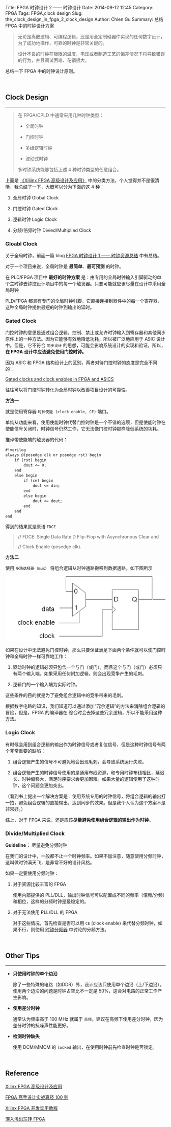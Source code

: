 Title: FPGA 时钟设计 2 —— 时钟设计
Date: 2014-09-12 12:45
Category: FPGA
Tags: FPGA,clock design
Slug: the_clock_design_in_fpga_2_clock_design
Author: Chien Gu
Summary: 总结 FPGA 中的时钟设计方案

> 无论是离散逻辑、可编程逻辑，还是用全定制硅器件实现的任何数字设计，为了成功地操作，可靠的时钟是非常关键的。
>
> 设计不良的时钟在极限的温度、电压或者制造工艺的偏差情况下将导致错误的行为，并且调试困难、花销很大。

总结一下 FPGA 中的时钟设计原则。

<br>

## Clock Design
* * *

> 在 FPGA/CPLD 中通常采用几种时钟类型：
>
> + 全局时钟
> 
> + 门控时钟
>
> + 多级逻辑时钟
>
> + 波动式时钟
>
> 多时钟系统能够包括上述 4 种时钟类型的任意组合。

上面是 [《Xiliinx FPGA 高级设计及应用》](http://book.douban.com/subject/10593491/) 中的分类方法，个人觉得并不是很清晰，我总结了一下，大概可以分为下面的这 4 种：

1. 全局时钟 Global Clock

2. 门控时钟 Gated Clock

3. 逻辑时钟 Logic Clock

4. 分频/倍频时钟 Divied/Multiplied Clock

### Gloabl Clock

关于全局时钟，前面一篇 blog  [FPGA 时钟设计 1 —— 时钟资源总结]() 中有总结。

对于一个项目来说，全局时钟是 **最简单**、**最可预测** 的时钟。

在 PLD/FPGA 项目中 **最好的时钟方案** 是：由专用的全局时钟输入引脚驱动的单个主时钟去钟控设计项目中的每一个触发器。只要可能就应该尽量在设计中采用全局时钟

PLD/FPGA 都具有专门的全局时钟引脚，它直接连接到器件中的每一个寄存器，这种全局时钟提供最短的时钟到输出的延时。

### Gated Clock

门控时钟的意思是通过组合逻辑，控制、禁止或允许时钟输入到寄存器和其他同步原件上的一种方法。因为它能够有效地降低功耗，所以被广泛地应用于 ASIC 设计中。但是，它不符合 `同步设计` 的思想，可能会影响系统设计的实现和验证，所以，**在 FPGA 设计中应该避免使用门控时钟。**

因为 ASIC 和 FPGA 结构设计上的区别，两者对待门控时钟的态度是完全不同的：

[Gated clocks and clock enables in FPGA and ASICS](http://electronics.stackexchange.com/questions/73398/gated-clocks-and-clock-enables-in-fpga-and-asics)

往往可以将门控时钟转化为全局时钟以改善项目设计的可靠性。

**方法一** 

就是使用寄存器 `时钟使能 (clock enable, CE)` 端口。

单纯从功能来看，使用使能时钟代替门控时钟是一个不错的选项，但是使能时钟在使能信号关闭时，时钟信号仍然工作，它无法像门控时钟那样降低系统的功耗。

推译带使能端的触发器的代码：

    #!verilog
    always @(posedge clk or posedge rst) begin
        if (rst) begin
            dout <= 0;
        end
        else begin
            if (ce) begin
                dout <= din;
            end
            else begin
                dout <= dout;
            end
        end
    end

得到的结果就是原语 `FDCE`

> // FDCE: Single Data Rate D Flip-Flop with Asynchronous Clear and
>
> //       Clock Enable (posedge clk).

**方法二**

使用 `多路选择器（mux）` 将组合逻辑从时钟通路搬移到数据通路。如下图所示

![mux](/images/the-clock-design-in-fpga-2-clock-design/mux.png)

如果在设计中无法避免门控时钟，那么只要保证满足下面两个条件就可以使门控时钟和全局时钟一样可靠地工作：

1. 驱动时钟的逻辑必须只包含一个与门（或门），而且这个与门（或门）必须只有两个输入端。如果采用任何附加逻辑，则会出现竞争产生的毛刺。

2. 逻辑门的一个输入端为实际时钟。

这些条件的目的就是为了避免组合逻辑中的竞争带来的毛刺。

根据数字电路的知识，我们知道可以通过添加“冗余逻辑”的方法来消除组合逻辑的冒险，但是，FPGA 的编译器在 综合时会去掉这些冗余逻辑，所以不能采用这种方法。

### Logic Clock

有时候会用到组合逻辑的输出作为时钟信号或者复位信号，但是这种时钟信号有两个非常重要的缺陷：

1. 组合逻辑产生的信号不可避免地会出现毛刺，会导致系统运行失败。

2. 组合逻辑产生的时钟信号使用的是通用布线资源，和专用时钟布线相比，延迟长、时钟偏移大，满足时序要求会更加困难。如果大量的逻辑使用了这种时钟，这个问题会更加突出。

（看到书上提出一个解决方案是：使用系统专用的时钟信号，将组合逻辑的输出打一拍，避免组合逻辑的直接输出，达到同步的效果。但是我个人认为这个方案不是非常好。）

综上，对于 FPGA 来说，还是应该**尽量避免使用组合逻辑的输出作为时钟**。

### Divide/Multiplied Clock

**Guideline：** 尽量避免分频时钟

在我们的设计中，一般都不止一个时钟频率。如果不加注意，随意使用分频时钟，这叫做时钟满天飞，是非常不好的设计风格。

如果一定要使用分频时钟：

1. 对于资源比较丰富的 FPGA

    使用内部提供的 PLL/DLL，输出时钟信号可以配置成不同的频率（倍频/分频）和相位，这样的分频时钟是最稳定的。

2. 对于无法使用 PLL/DLL 的 FPGA

    对于这些情况，首先检查是否可以用 `CE` (clock enable) 来代替分频时钟，如果不行，则使用 [时钟分频器][dividers] 中讨论的分频方法。


[dividers]: http://guqian110.github.io/pages/2014/10/13/clock_dividers.html

<br>

## Other Tips
* * *

+ **只使用时钟的单个边沿**

    除了一些特殊的电路（如DDR）外，设计应该只使用单个边沿（上/下边沿）。使用两个边沿的问题是时钟占空比不一定是 50%，这会对电路的正常工作产生影响。

+ **使用差分时钟**

    通常认为频率高于 100 MHz 就属于 `高频`。建议在高频下使用差分时钟，因为差分时钟的抗噪声性能更好。

+ **检测时钟缺失**

    使用 DCM/MMCM 的 `locked` 输出，在使用时钟前先检查时钟是否锁定。
    
<br>

## Reference

[Xilinx FPGA 高级设计及应用](http://book.douban.com/subject/10593491/)

[FPGA 高手设计实战真经 100 则](http://www.amazon.cn/%E5%9B%BE%E4%B9%A6/dp/B00FW1RTZG)

[Xilinx FPGA 开发实用教程](http://book.douban.com/subject/11523088/)

[深入浅出玩转 FPGA](http://book.douban.com/subject/4893454/)
